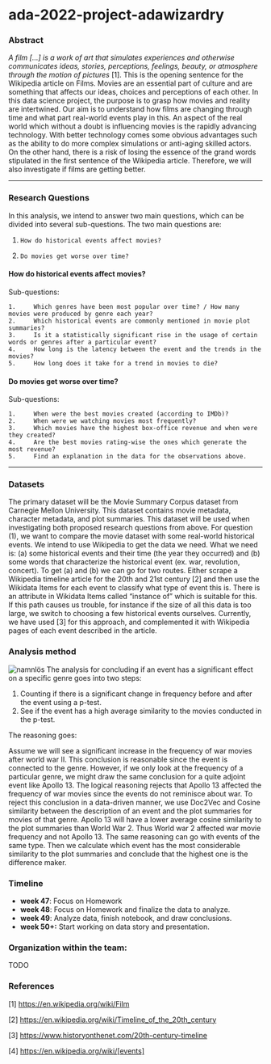 # ada-2022-project-adawizardry

### Abstract

*A film […] is a work of art that simulates experiences and otherwise communicates ideas, stories, perceptions, feelings, beauty, or atmosphere through the motion of pictures* [1]. This is the opening sentence for the Wikipedia article on Films. Movies are an essential part of culture and are something that affects our ideas, choices and perceptions of each other. In this data science project, the purpose is to grasp how movies and reality are intertwined. Our aim is to understand how films are changing through time and what part real-world events play in this. An aspect of the real world which without a doubt is influencing movies is the rapidly advancing technology. With better technology comes some obvious advantages such as the ability to do more complex simulations or anti-aging skilled actors. On the other hand, there is a risk of losing the essence of the grand words stipulated in the first sentence of the Wikipedia article. Therefore, we will also investigate if films are getting better. 
 
 ---
### Research Questions

In this analysis, we intend to answer two main questions, which can be divided into several sub-questions. The two main questions are:
 
1.     How do historical events affect movies?
2.     Do movies get worse over time?
 
#### How do historical events affect movies?
Sub-questions:

    1.     Which genres have been most popular over time? / How many movies were produced by genre each year?
    2.     Which historical events are commonly mentioned in movie plot summaries?
    3.     Is it a statistically significant rise in the usage of certain words or genres after a particular event?
    4.     How long is the latency between the event and the trends in the movies?
    5.     How long does it take for a trend in movies to die?
 
#### Do movies get worse over time?
Sub-questions:

    1.     When were the best movies created (according to IMDb)?
    2.     When were we watching movies most frequently?
    3.     Which movies have the highest box-office revenue and when were they created?
    4.     Are the best movies rating-wise the ones which generate the most revenue?
    5.     Find an explanation in the data for the observations above.
 
 ---
 
### Datasets

The primary dataset will be the Movie Summary Corpus dataset from Carnegie Mellon University. This dataset contains movie metadata, character metadata, and plot summaries. This dataset will be used when investigating both proposed research questions from above. 
  For question (1), we want to compare the movie dataset with some real-world historical events. We intend to use Wikipedia to get the data we need. What we need is: (a) some historical events and their time (the year they occurred) and (b) some words that characterize the historical event (ex. war, revolution, concert). To get (a) and (b) we can go for two routes. Either scrape a Wikipedia timeline article for the 20th and 21st century [2] and then use the Wikidata Items for each event to classify what type of event this is. There is an attribute in Wikidata Items called “instance of” which is suitable for this. If this path causes us trouble, for instance if the size of all this data is too large, we switch to choosing a few historical events ourselves. Currently, we have used [3] for this approach, and complemented it with Wikipedia pages of each event described in the article.
  
  
### Analysis method

![namnlös](https://user-images.githubusercontent.com/47889649/202481067-33475dfd-48f7-4a12-a0b0-c977f74eafbe.png)
The analysis for concluding if an event has a significant effect on a specific genre goes into two steps:
1. Counting if there is a significant change in frequency before and after the event using a p-test.
2. See if the event has a high average similarity to the movies conducted in the p-test.

The reasoning goes:

Assume we will see a significant increase in the frequency of war movies after world war II. This conclusion is reasonable since the event is connected to the genre. However, if we only look at the frequency of a particular genre, we might draw the same conclusion for a quite adjoint event like Apollo 13. The logical reasoning rejects that Apollo 13 affected the frequency of war movies since the events do not reminisce about war. To reject this conclusion in a data-driven manner, we use Doc2Vec and Cosine similarity between the description of an event and the plot summaries for movies of that genre. Apollo 13 will have a lower average cosine similarity to the plot summaries than World War 2. Thus World war 2 affected war movie frequency and not Apollo 13. The same reasoning can go with events of the same type. Then we calculate which event has the most considerable similarity to the plot summaries and conclude that the highest one is the difference maker.


### Timeline
* **week 47**:  Focus on Homework 
* **week 48**:  Focus on Homework and finalize the data to analyze.
* **week 49**:  Analyze data, finish notebook, and draw conclusions.
* **week 50+:** Start working on data story and presentation.

###  Organization within the team:
TODO

 
### References

[1] https://en.wikipedia.org/wiki/Film

[2] https://en.wikipedia.org/wiki/Timeline_of_the_20th_century

[3] https://www.historyonthenet.com/20th-century-timeline

[4] https://en.wikipedia.org/wiki/[events]
